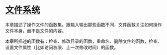 # [文件系统](https://www.gnu.org/software/libc/manual/html_node/File-System-Interface.html#File-System-Interface)

本章描述了操作文件的函数集。跟输入输出那些函数不同，文件函数关注如何操作文件本身，而不是文件的内容。

本章所描述的函数有：检查、修改目录的函数，重命名、删除文件的函数，检查、设置文件属性（比如访问权限、上一次修改时间）的函数。

